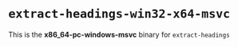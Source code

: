# `extract-headings-win32-x64-msvc`

This is the **x86_64-pc-windows-msvc** binary for `extract-headings`
